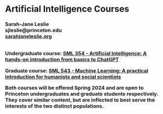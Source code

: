 
<h1>Artificial Intelligence Courses<br></h1>
<h3>Sarah-Jane Leslie<br>
sjleslie@princeton.edu<br>
<a href="https://sarahjaneleslie.org">sarahjaneleslie.org</a><br><br>

<p><b>Undergraduate course:</b> <a href="/SML354">SML 354 - Artificial Intelligence: A hands-on introduction from basics to ChatGPT</a></p>

<p><b>Graduate course:</b> <a href="/SML543">SML 543 - Machine Learning: A practical introduction for humanists and social scientists</a></p>

<p>Both courses will be offered Spring 2024 and are open to Princeton undergraduates and graduate students respectively. They cover similar content, but are inflected to best serve the interests of the two distinct populations. </p>


